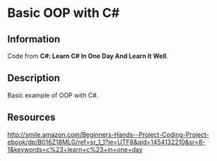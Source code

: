 <h1>Basic OOP with C#</h1>

<h2>Information</h2>

Code from <strong>C#: Learn C# In One Day And Learn It Well</strong>.

<h2>Description</h2>

<p>Basic example of OOP with C#.</p>

<h2>Resources</h2>

<p><a href="http://smile.amazon.com/Beginners-Hands--Project-Coding-Project-ebook/dp/B016Z18MLG/ref=sr_1_1?ie=UTF8&qid=1454132210&sr=8-1&keywords=c%23+learn+c%23+in+one+day">http://smile.amazon.com/Beginners-Hands--Project-Coding-Project-ebook/dp/B016Z18MLG/ref=sr_1_1?ie=UTF8&qid=1454132210&sr=8-1&keywords=c%23+learn+c%23+in+one+day</a></p>
